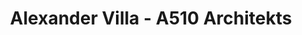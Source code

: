 ---
title: 'Alexander Villa - A510 Architekts'
description: 'Alexander Villa - A510 Architekts'

layout: project
permalink: /projects/:path
image: /images/projects/alexander-villa/alexander-villa-01_1600w.jpg


weight: 36

name: Alexander Villa

type: Residential
area: 350 m2
location: Moscow
year: 2020
---
